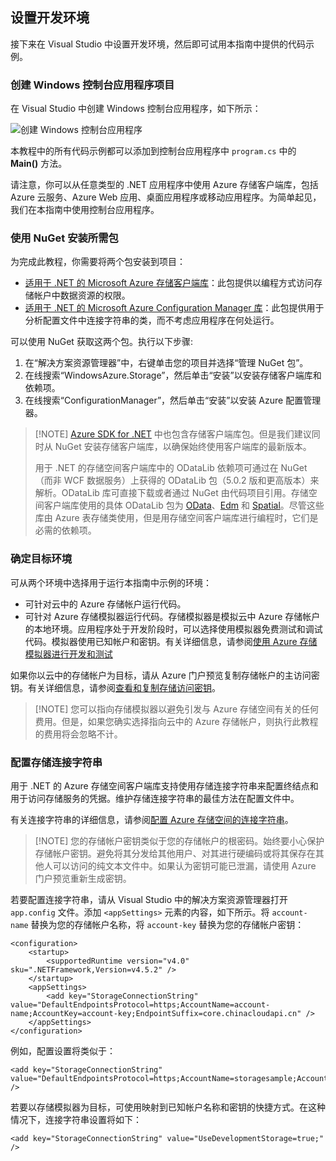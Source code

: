 ## 设置开发环境

接下来在 Visual Studio 中设置开发环境，然后即可试用本指南中提供的代码示例。

### 创建 Windows 控制台应用程序项目

在 Visual Studio 中创建 Windows 控制台应用程序，如下所示：

![创建 Windows 控制台应用程序](./media/storage-development-environment-include/storage-development-environment-include-1.png)

本教程中的所有代码示例都可以添加到控制台应用程序中 `program.cs` 中的 **Main()** 方法。

请注意，你可以从任意类型的 .NET 应用程序中使用 Azure 存储客户端库，包括 Azure 云服务、Azure Web 应用、桌面应用程序或移动应用程序。为简单起见，我们在本指南中使用控制台应用程序。

### 使用 NuGet 安装所需包

为完成此教程，你需要将两个包安装到项目：

- [适用于 .NET 的 Microsoft Azure 存储客户端库](https://www.nuget.org/packages/WindowsAzure.Storage/)：此包提供以编程方式访问存储帐户中数据资源的权限。
- [适用于 .NET 的 Microsoft Azure Configuration Manager 库](https://www.nuget.org/packages/Microsoft.WindowsAzure.ConfigurationManager/)：此包提供用于分析配置文件中连接字符串的类，而不考虑应用程序在何处运行。

可以使用 NuGet 获取这两个包。执行以下步骤:

1. 在“解决方案资源管理器”中，右键单击您的项目并选择“管理 NuGet 包”。
2. 在线搜索“WindowsAzure.Storage”，然后单击“安装”以安装存储客户端库和依赖项。
3. 在线搜索“ConfigurationManager”，然后单击“安装”以安装 Azure 配置管理器。

>[!NOTE] [Azure SDK for .NET](/downloads/) 中也包含存储客户端库包。但是我们建议同时从 NuGet 安装存储客户端库，以确保始终使用客户端库的最新版本。
>
>用于 .NET 的存储空间客户端库中的 ODataLib 依赖项可通过在 NuGet （而非 WCF 数据服务）上获得的 ODataLib 包（5.0.2 版和更高版本）来解析。ODataLib 库可直接下载或者通过 NuGet 由代码项目引用。存储空间客户端库使用的具体 ODataLib 包为 [OData](http://nuget.org/packages/Microsoft.Data.OData/5.0.2)、[Edm](http://nuget.org/packages/Microsoft.Data.Edm/5.0.2) 和 [Spatial](http://nuget.org/packages/System.Spatial/5.0.2)。尽管这些库由 Azure 表存储类使用，但是用存储空间客户端库进行编程时，它们是必需的依赖项。

### 确定目标环境

可从两个环境中选择用于运行本指南中示例的环境：

- 可针对云中的 Azure 存储帐户运行代码。
- 可针对 Azure 存储模拟器运行代码。存储模拟器是模拟云中 Azure 存储帐户的本地环境。应用程序处于开发阶段时，可以选择使用模拟器免费测试和调试代码。模拟器使用已知帐户和密钥。有关详细信息，请参阅[使用 Azure 存储模拟器进行开发和测试](../articles/storage/storage-use-emulator.md)

如果你以云中的存储帐户为目标，请从 Azure 门户预览复制存储帐户的主访问密钥。有关详细信息，请参阅[查看和复制存储访问密钥](../articles/storage/storage-create-storage-account.md#view-and-copy-storage-access-keys)。

> [!NOTE] 您可以指向存储模拟器以避免引发与 Azure 存储空间有关的任何费用。但是，如果您确实选择指向云中的 Azure 存储帐户，则执行此教程的费用将会忽略不计。

### 配置存储连接字符串

用于 .NET 的 Azure 存储空间客户端库支持使用存储连接字符串来配置终结点和用于访问存储服务的凭据。维护存储连接字符串的最佳方法在配置文件中。

有关连接字符串的详细信息，请参阅[配置 Azure 存储空间的连接字符串](../articles/storage/storage-configure-connection-string.md)。

> [!NOTE] 您的存储帐户密钥类似于您的存储帐户的根密码。始终要小心保护存储帐户密钥。避免将其分发给其他用户、对其进行硬编码或将其保存在其他人可以访问的纯文本文件中。如果认为密钥可能已泄漏，请使用 Azure 门户预览重新生成密钥。

若要配置连接字符串，请从 Visual Studio 中的解决方案资源管理器打开 `app.config` 文件。添加 `<appSettings>` 元素的内容，如下所示。将 `account-name` 替换为您的存储帐户名称，将 `account-key` 替换为您的存储帐户密钥：

	<configuration>
	    <startup> 
	        <supportedRuntime version="v4.0" sku=".NETFramework,Version=v4.5.2" />
	    </startup>
  		<appSettings>
    		<add key="StorageConnectionString" value="DefaultEndpointsProtocol=https;AccountName=account-name;AccountKey=account-key;EndpointSuffix=core.chinacloudapi.cn" />
  		</appSettings>
	</configuration>

例如，配置设置将类似于：

	<add key="StorageConnectionString" value="DefaultEndpointsProtocol=https;AccountName=storagesample;AccountKey=nYV0gln6fT7mvY+rxu2iWAEyzPKITGkhM88J8HUoyofvK7C6fHcZc2kRZp6cKgYRUM74lHI84L50Iau1+9hPjB==;EndpointSuffix=core.chinacloudapi.cn" />

若要以存储模拟器为目标，可使用映射到已知帐户名称和密钥的快捷方式。在这种情况下，连接字符串设置将如下：

	<add key="StorageConnectionString" value="UseDevelopmentStorage=true;" />

<!---HONumber=Mooncake_0711_2016-->